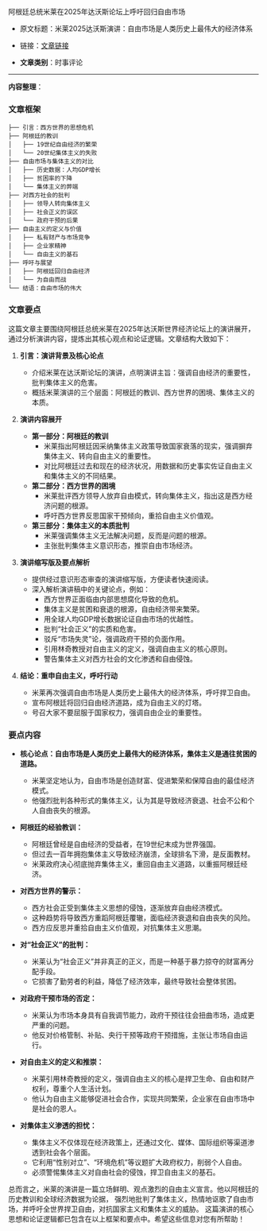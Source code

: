 阿根廷总统米莱在2025年达沃斯论坛上呼吁回归自由市场  
- 原文标题：米莱2025达沃斯演讲：自由市场是人类历史上最伟大的经济体系  
- 链接：[文章链接](https://mp.weixin.qq.com/s/1A2St_2R1HzlpK11yVHmm7g)  

- **文章类别**：时事评论  

---

**内容整理**：  

### 文章框架  
```
├── 引言：西方世界的思想危机
├── 阿根廷的教训
│   ├── 19世纪自由经济的繁荣
│   └── 20世纪集体主义的失败
├── 自由市场与集体主义的对比
│   ├── 历史数据：人均GDP增长
│   ├── 贫困率的下降
│   └── 集体主义的弊端
├── 对西方社会的批判
│   ├── 领导人转向集体主义
│   ├── 社会正义的误区
│   └── 政府干预的后果
├── 自由主义的定义与价值
│   ├── 私有财产与市场竞争
│   ├── 企业家精神
│   └── 自由主义的基石
├── 呼吁与展望
│   ├── 阿根廷回归自由经济
│   └── 为自由而战
└── 结语：自由市场的伟大
```



### 文章要点

这篇文章主要围绕阿根廷总统米莱在2025年达沃斯世界经济论坛上的演讲展开，通过分析演讲内容，提炼出其核心观点和论证逻辑。文章结构大致如下：

1.  **引言：演讲背景及核心论点**
    *   介绍米莱在达沃斯论坛的演讲，点明演讲主旨：强调自由经济的重要性，批判集体主义的危害。
    *   概括米莱演讲的三个层面：阿根廷的教训、西方世界的困境、集体主义的本质。

2.  **演讲内容展开**
    *   **第一部分：阿根廷的教训**
        *   米莱指出阿根廷因采纳集体主义政策导致国家衰落的现实，强调摒弃集体主义、转向自由主义的重要性。
        *   对比阿根廷过去和现在的经济状况，用数据和历史事实佐证自由主义和集体主义的不同结果。
    *   **第二部分：西方世界的困境**
        *   米莱批评西方领导人放弃自由模式，转向集体主义，指出这是西方经济问题的根源。
        *   呼吁西方世界反思国家干预倾向，重拾自由主义价值观。
    *   **第三部分：集体主义的本质批判**
        *   米莱强调集体主义无法解决问题，反而是问题的根源。
        *   主张批判集体主义意识形态，推崇自由市场经济。

3.  **演讲缩写版及要点解析**
    *   提供经过意识形态审查的演讲缩写版，方便读者快速阅读。
    *   深入解析演讲稿中的关键论点，例如：
        *   西方世界正面临由内部思想腐化导致的危机。
        *   集体主义是贫困和衰退的根源，自由经济带来繁荣。
        *   用全球人均GDP增长数据论证自由市场的优越性。
        *   批判“社会正义”的实质和危害。
        *   驳斥“市场失灵”论，强调政府干预的负面作用。
        *   引用林奇教授对自由主义的定义，强调自由主义的核心原则。
        *   警告集体主义对西方社会的文化渗透和自由侵蚀。

4.  **结论：重申自由主义，呼吁行动**
    *   米莱再次强调自由市场是人类历史上最伟大的经济体系，呼吁捍卫自由。
    *   宣布阿根廷将回归自由经济道路，成为自由主义的灯塔。
    *   号召大家不要屈服于国家权力，强调自由企业的重要性。


### 要点内容

*   **核心论点：自由市场是人类历史上最伟大的经济体系，集体主义是通往贫困的道路。**
    *   米莱坚定地认为，自由市场是创造财富、促进繁荣和保障自由的最佳经济模式。
    *   他强烈批判各种形式的集体主义，认为其是导致经济衰退、社会不公和个人自由丧失的根源。

*   **阿根廷的经验教训：**
    *   阿根廷曾经是自由经济的受益者，在19世纪末成为世界强国。
    *   但过去一百年拥抱集体主义导致经济崩溃，全球排名下滑，是反面教材。
    *   米莱政府决心彻底抛弃集体主义，重回自由主义道路，以重振阿根廷经济。

*   **对西方世界的警示：**
    *   西方社会正受到集体主义思想的侵蚀，逐渐放弃自由经济模式。
    *   这种趋势将导致西方重蹈阿根廷覆辙，面临经济衰退和自由丧失的风险。
    *   西方应反思并重拾自由主义价值观，对抗集体主义思潮。

*   **对“社会正义”的批判：**
    *   米莱认为“社会正义”并非真正的正义，而是一种基于暴力掠夺的财富再分配手段。
    *   它损害了勤劳者的利益，降低了经济效率，最终导致社会整体贫困。

*   **对政府干预市场的否定：**
    *   米莱认为市场本身具有自我调节能力，政府干预往往会扭曲市场，造成更严重的问题。
    *   他反对价格管制、补贴、央行干预等政府干预措施，主张让市场自由运行。

*   **对自由主义的定义和推崇：**
    *   米莱引用林奇教授的定义，强调自由主义的核心是捍卫生命、自由和财产权利，尊重个人生活计划。
    *   他认为自由主义能够促进社会合作，实现共同繁荣，企业家在自由市场中是社会的恩人。

*   **对集体主义渗透的担忧：**
    *   集体主义不仅体现在经济政策上，还通过文化、媒体、国际组织等渠道渗透到社会各个层面。
    *   它利用“性别对立”、“环境危机”等议题扩大政府权力，削弱个人自由。
    *   必须警惕集体主义对自由社会的侵蚀，捍卫自由主义的基石。

总而言之，米莱的演讲是一篇立场鲜明、观点激烈的自由主义宣言。他以阿根廷的历史教训和全球经济数据为论据， 强烈地批判了集体主义，热情地讴歌了自由市场，并呼吁全世界捍卫自由，对抗国家主义和集体主义的威胁。 这篇演讲的核心思想和论证逻辑都已包含在以上框架和要点中。希望这些信息对您有所帮助！